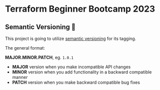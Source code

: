 # Terraform Beginner Bootcamp 2023

## Semantic Versioning :mage:

This project is going to utilize [semantic versioning](https://semver.org/) for its tagging.

The general format:

**MAJOR.MINOR.PATCH**, eg. `1.0.1`

- **MAJOR** version when you make incompatible API changes
- **MINOR** version when you add functionality in a backward compatible manner
- **PATCH** version when you make backward compatible bug fixes


